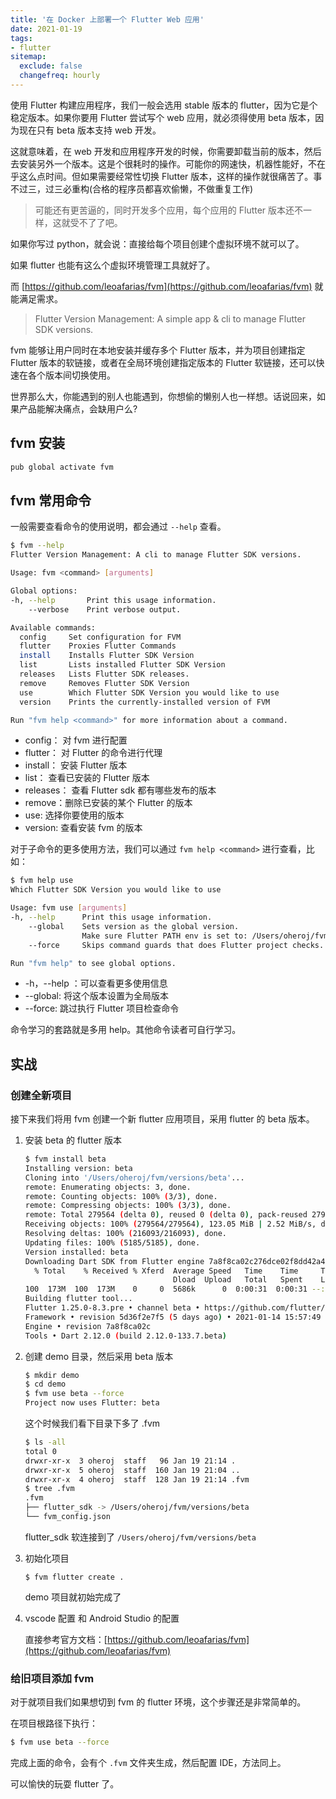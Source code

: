 ```yaml
---
title: '在 Docker 上部署一个 Flutter Web 应用'
date: 2021-01-19
tags:
- flutter
sitemap:
  exclude: false
  changefreq: hourly
---
```


使用 Flutter 构建应用程序，我们一般会选用 stable 版本的 flutter，因为它是个稳定版本。如果你要用 Flutter 尝试写个 web 应用，就必须得使用 beta 版本，因为现在只有 beta 版本支持 web 开发。

这就意味着，在 web 开发和应用程序开发的时候，你需要卸载当前的版本，然后去安装另外一个版本。这是个很耗时的操作。可能你的网速快，机器性能好，不在乎这么点时间。但如果需要经常性切换 Flutter 版本，这样的操作就很痛苦了。事不过三，过三必重构(合格的程序员都喜欢偷懒，不做重复工作)

> 可能还有更苦逼的，同时开发多个应用，每个应用的 Flutter 版本还不一样，这就受不了了吧。

如果你写过 python，就会说：直接给每个项目创建个虚拟环境不就可以了。

如果 flutter 也能有这么个虚拟环境管理工具就好了。

而 [https://github.com/leoafarias/fvm](https://github.com/leoafarias/fvm) 就能满足需求。

> Flutter Version Management: A simple app & cli to manage Flutter SDK versions.

fvm 能够让用户同时在本地安装并缓存多个 Flutter 版本，并为项目创建指定 Flutter 版本的软链接，或者在全局环境创建指定版本的 Flutter 软链接，还可以快速在各个版本间切换使用。

世界那么大，你能遇到的别人也能遇到，你想偷的懒别人也一样想。话说回来，如果产品能解决痛点，会缺用户么?

## fvm 安装

```sh
pub global activate fvm
```

## fvm 常用命令

一般需要查看命令的使用说明，都会通过 `--help` 查看。

```sh
$ fvm --help
Flutter Version Management: A cli to manage Flutter SDK versions.

Usage: fvm <command> [arguments]

Global options:
-h, --help       Print this usage information.
    --verbose    Print verbose output.

Available commands:
  config     Set configuration for FVM
  flutter    Proxies Flutter Commands
  install    Installs Flutter SDK Version
  list       Lists installed Flutter SDK Version
  releases   Lists Flutter SDK releases.
  remove     Removes Flutter SDK Version
  use        Which Flutter SDK Version you would like to use
  version    Prints the currently-installed version of FVM

Run "fvm help <command>" for more information about a command.
```

* config： 对 fvm 进行配置
* flutter： 对 Flutter 的命令进行代理
* install： 安装 Flutter 版本
* list： 查看已安装的 Flutter 版本
* releases： 查看 Flutter sdk 都有哪些发布的版本
* remove：删除已安装的某个 Flutter 的版本
* use: 选择你要使用的版本
* version: 查看安装 fvm 的版本

对于子命令的更多使用方法，我们可以通过  `fvm help <command>` 进行查看，比如：

```sh
$ fvm help use
Which Flutter SDK Version you would like to use

Usage: fvm use [arguments]
-h, --help      Print this usage information.
    --global    Sets version as the global version.
                Make sure Flutter PATH env is set to: /Users/oheroj/fvm/default/bin
    --force     Skips command guards that does Flutter project checks.

Run "fvm help" to see global options.
```

* -h，--help ：可以查看更多使用信息
* --global: 将这个版本设置为全局版本
* --force: 跳过执行 Flutter 项目检查命令

命令学习的套路就是多用 help。其他命令读者可自行学习。

## 实战

### 创建全新项目

接下来我们将用 fvm 创建一个新 flutter 应用项目，采用 flutter 的 beta 版本。


1. 安装 beta 的 flutter 版本

    ```sh
    $ fvm install beta
    Installing version: beta
    Cloning into '/Users/oheroj/fvm/versions/beta'...
    remote: Enumerating objects: 3, done.
    remote: Counting objects: 100% (3/3), done.
    remote: Compressing objects: 100% (3/3), done.
    remote: Total 279564 (delta 0), reused 0 (delta 0), pack-reused 279561
    Receiving objects: 100% (279564/279564), 123.05 MiB | 2.52 MiB/s, done.
    Resolving deltas: 100% (216093/216093), done.
    Updating files: 100% (5185/5185), done.
    Version installed: beta
    Downloading Dart SDK from Flutter engine 7a8f8ca02c276dce02f8dd42a44e776ac03fa9bc...
      % Total    % Received % Xferd  Average Speed   Time    Time     Time  Current
                                     Dload  Upload   Total   Spent    Left  Speed
    100  173M  100  173M    0     0  5686k      0  0:00:31  0:00:31 --:--:-- 4431k
    Building flutter tool...
    Flutter 1.25.0-8.3.pre • channel beta • https://github.com/flutter/flutter.git
    Framework • revision 5d36f2e7f5 (5 days ago) • 2021-01-14 15:57:49 -0800
    Engine • revision 7a8f8ca02c
    Tools • Dart 2.12.0 (build 2.12.0-133.7.beta)
    ```


1. 创建 demo 目录，然后采用 beta 版本

    ```sh
    $ mkdir demo
    $ cd demo
    $ fvm use beta --force
    Project now uses Flutter: beta
    ```
    这个时候我们看下目录下多了 .fvm 
    
    ```sh
    $ ls -all
    total 0
    drwxr-xr-x  3 oheroj  staff   96 Jan 19 21:14 .
    drwxr-xr-x  5 oheroj  staff  160 Jan 19 21:04 ..
    drwxr-xr-x  4 oheroj  staff  128 Jan 19 21:14 .fvm
    $ tree .fvm
    .fvm
    ├── flutter_sdk -> /Users/oheroj/fvm/versions/beta
    └── fvm_config.json
    ```
    
    flutter_sdk 软连接到了 `/Users/oheroj/fvm/versions/beta`
    
1. 初始化项目

    ```
    $ fvm flutter create .
    ```

    demo 项目就初始完成了
    
1. vscode 配置 和 Android Studio 的配置
    
    直接参考官方文档：[https://github.com/leoafarias/fvm](https://github.com/leoafarias/fvm)

### 给旧项目添加 fvm 

对于就项目我们如果想切到 fvm 的 flutter 环境，这个步骤还是非常简单的。

在项目根路径下执行：

```sh
$ fvm use beta --force 
```

完成上面的命令，会有个 `.fvm` 文件夹生成，然后配置 IDE，方法同上。

可以愉快的玩耍 flutter 了。
